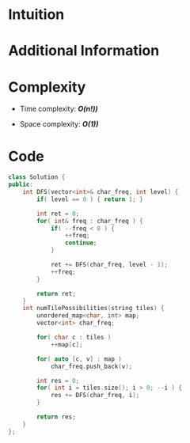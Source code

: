 # Intuition

# Additional Information

# Complexity
- Time complexity: ***O(n!))***
<!-- Add your time complexity here, e.g. $$O(n)$$ -->

- Space complexity: ***O(1))***
<!-- Add your space complexity here, e.g. $$O(n)$$ -->

# Code
```cpp
class Solution {
public:    
    int DFS(vector<int>& char_freq, int level) {
        if( level == 0 ) { return 1; }

        int ret = 0;
        for( int& freq : char_freq ) {
            if( --freq < 0 ) {
                ++freq;
                continue;
            }

            ret += DFS(char_freq, level - 1);
            ++freq;
        }

        return ret;
    }
    int numTilePossibilities(string tiles) {
        unordered_map<char, int> map;
        vector<int> char_freq;

        for( char c : tiles )
            ++map[c];

        for( auto [c, v] : map ) 
            char_freq.push_back(v);

        int res = 0;
        for( int i = tiles.size(); i > 0; --i ) {
            res += DFS(char_freq, i);
        }

        return res;
    }
};
```
